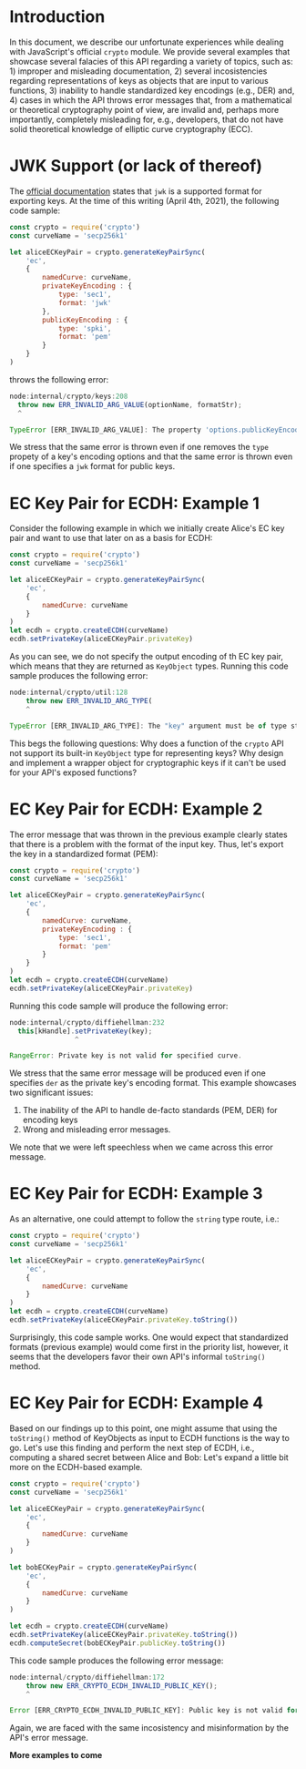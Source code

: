 # Introduction

In this document, we describe our unfortunate experiences while dealing with JavaScript's official `crypto` module. We
provide several examples that showcase several falacies of this API regarding a variety of topics, such as: 1) improper
and misleading documentation, 2) several incosistencies regarding representations of keys as objects that are input to
various functions, 3) inability to handle standardized key encodings (e.g., DER) and, 4) cases in which the API throws
error messages that, from a mathematical or theoretical cryptography point of view, are invalid and, perhaps more
importantly, completely misleading for, e.g., developers, that do not have solid theoretical knowledge of elliptic curve
cryptography (ECC).

# JWK Support (or lack of thereof)

The [official documentation](https://nodejs.org/api/crypto.html#crypto_keyobject_export_options) states that `jwk` is a
supported format for exporting keys. At the time of this writing (April 4th, 2021), the following code sample:

```js
const crypto = require('crypto')
const curveName = 'secp256k1'

let aliceECKeyPair = crypto.generateKeyPairSync(
    'ec',
    {
        namedCurve: curveName,
        privateKeyEncoding : {
            type: 'sec1',
            format: 'jwk'
        },
        publicKeyEncoding : {
            type: 'spki',
            format: 'pem'
        }
    }
)
```

throws the following error:

```js
node:internal/crypto/keys:208
  throw new ERR_INVALID_ARG_VALUE(optionName, formatStr);
  ^

TypeError [ERR_INVALID_ARG_VALUE]: The property 'options.publicKeyEncoding.format' is invalid. Received 'jwk'
```

We stress that the same error is thrown even if one removes the `type` propety of a key's encoding options and that the
same error is thrown even if one specifies a `jwk` format for public keys.

# EC Key Pair for ECDH: Example 1

Consider the following example in which we initially create Alice's EC key pair and want to use that later on as a basis
for ECDH:

```js
const crypto = require('crypto')
const curveName = 'secp256k1'

let aliceECKeyPair = crypto.generateKeyPairSync(
    'ec',
    {
        namedCurve: curveName
    }
)
let ecdh = crypto.createECDH(curveName)
ecdh.setPrivateKey(aliceECKeyPair.privateKey)
```

As you can see, we do not specify the output encoding of th EC key pair, which means that they are returned
as `KeyObject` types. Running this code sample produces the following error:

```js
node:internal/crypto/util:128
    throw new ERR_INVALID_ARG_TYPE(
    ^

TypeError [ERR_INVALID_ARG_TYPE]: The "key" argument must be of type string or an instance of ArrayBuffer, Buffer, TypedArray, or DataView. Received an instance of PrivateKeyObject
```

This begs the following questions: Why does a function of the `crypto` API not support its built-in `KeyObject` type for
representing keys? Why design and implement a wrapper object for cryptographic keys if it can't be used for your API's
exposed functions?

# EC Key Pair for ECDH: Example 2

The error message that was thrown in the previous example clearly states that there is a problem with the format of the
input key. Thus, let's export the key in a standardized format (PEM):

```js
const crypto = require('crypto')
const curveName = 'secp256k1'

let aliceECKeyPair = crypto.generateKeyPairSync(
    'ec',
    {
        namedCurve: curveName,
        privateKeyEncoding : {
            type: 'sec1',
            format: 'pem'
        }
    }
)
let ecdh = crypto.createECDH(curveName)
ecdh.setPrivateKey(aliceECKeyPair.privateKey)
```

Running this code sample will produce the following error:

```js
node:internal/crypto/diffiehellman:232
  this[kHandle].setPrivateKey(key);
                ^

RangeError: Private key is not valid for specified curve.
```

We stress that the same error message will be produced even if one specifies `der` as the private key's encoding format.
This example showcases two significant issues:

1. The inability of the API to handle de-facto standards (PEM, DER) for encoding keys
1. Wrong and misleading error messages.

We note that we were left speechless when we came across this error message.

# EC Key Pair for ECDH: Example 3

As an alternative, one could attempt to follow the `string` type route, i.e.:

```js
const crypto = require('crypto')
const curveName = 'secp256k1'

let aliceECKeyPair = crypto.generateKeyPairSync(
    'ec',
    {
        namedCurve: curveName
    }
)
let ecdh = crypto.createECDH(curveName)
ecdh.setPrivateKey(aliceECKeyPair.privateKey.toString())
```

Surprisingly, this code sample works. One would expect that standardized formats (previous example) would come first in
the priority list, however, it seems that the developers favor their own API's informal `toString()` method.

# EC Key Pair for ECDH: Example 4

Based on our findings up to this point, one might assume that using the `toString()` method of KeyObjects as input to
ECDH functions is the way to go. Let's use this finding and perform the next step of ECDH, i.e., computing a shared
secret between Alice and Bob:
Let's expand a little bit more on the ECDH-based example.

```js
const crypto = require('crypto')
const curveName = 'secp256k1'

let aliceECKeyPair = crypto.generateKeyPairSync(
    'ec',
    {
        namedCurve: curveName
    }
)

let bobECKeyPair = crypto.generateKeyPairSync(
    'ec',
    {
        namedCurve: curveName
    }
)

let ecdh = crypto.createECDH(curveName)
ecdh.setPrivateKey(aliceECKeyPair.privateKey.toString())
ecdh.computeSecret(bobECKeyPair.publicKey.toString())
```

This code sample produces the following error message:

```js
node:internal/crypto/diffiehellman:172
    throw new ERR_CRYPTO_ECDH_INVALID_PUBLIC_KEY();
    ^

Error [ERR_CRYPTO_ECDH_INVALID_PUBLIC_KEY]: Public key is not valid for specified curve
```

Again, we are faced with the same incosistency and misinformation by the API's error message.

**More examples to come**
